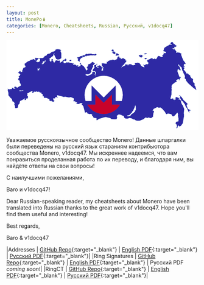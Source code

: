 ```yaml
---
layout: post
title: MonePo🪆
categories: [Monero, Cheatsheets, Russian, Pусский, v1docq47]
---
```


![](/images/russionero.png)

Уважаемое русскоязычное сообщество Monero!
Данные шпаргалки были переведены на русский язык стараниям контрибьютора сообщества Monero, v1docq47.
Мы искреннее надеемся, что вам понравиться проделанная работа по их переводу, и благодаря ним, вы найдёте ответы на свои вопросы!

С наилучшими пожеланиями,

Baro и v1docq47!

Dear Russian-speaking reader,
my cheatsheets about Monero have been translated into Russian thanks to the great work of v1docq47. Hope you'll find them useful and interesting!

Best regards,

Baro & v1docq47


|Addresses       | [GitHub Repo](https://github.com/baro77/MoneroAddressesCS){:target="_blank"} | [English PDF](https://github.com/baro77/MoneroAddressesCS/blob/main/MoneroAddressesCheatsheet20201206.pdf){:target="_blank"} | [Pусский PDF](https://github.com/baro77/MoneroAddressesCS/blob/main/translations/ru/MoneroAddressesCheatsheet20201206-RU.pdf){:target="_blank"}|
|Ring Signatures | [GitHub Repo](https://github.com/baro77/RingsCS){:target="_blank"}           | [English PDF](https://github.com/baro77/RingsCS/blob/main/RingsCheatsheet20210301.pdf){:target="_blank"} | Pусский PDF *coming soon!*|
|RingCT          | [GitHub Repo](https://github.com/baro77/RctCS){:target="_blank"}             | [English PDF](https://github.com/baro77/RctCS/blob/main/RctCheatsheet20210604.pdf){:target="_blank"} | [Pусский PDF](https://github.com/baro77/RctCS/blob/main/translations/ru/RctCheatsheet20210604-RU.pdf){:target="_blank"}|
